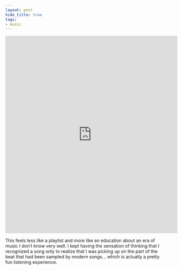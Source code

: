 ```yaml
---
layout: post
hide_title: true
tags:
- music
---
```

<iframe class="spotify_audio_player" src="https://embed.spotify.com/?uri=spotify%3Auser%3A1214851524%3Aplaylist%3A02O00fTVL5Bgimi8XPsbeB%3Fsi%3Dh8Dcysa_Qdu3frwg9YJpZw&amp;view=coverart" frameborder="0" allowtransparency="true" width="540" height="620"></iframe>

This feels less like a playlist and more like an education about an era of music I don’t know very well. I kept having the sensation of thinking that I recognized a song only to realize that I was picking up on the part of the beat that had been sampled by modern songs... which is actually a pretty fun listening experience.
